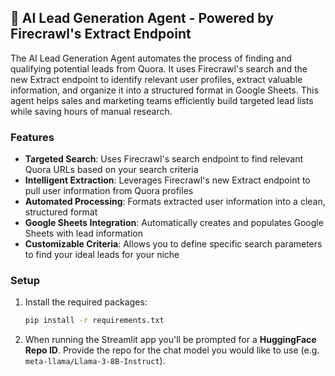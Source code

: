 ## 🎯 AI Lead Generation Agent - Powered by Firecrawl's Extract Endpoint

The AI Lead Generation Agent automates the process of finding and qualifying potential leads from Quora. It uses Firecrawl's search and the new Extract endpoint to identify relevant user profiles, extract valuable information, and organize it into a structured format in Google Sheets. This agent helps sales and marketing teams efficiently build targeted lead lists while saving hours of manual research.

### Features
- **Targeted Search**: Uses Firecrawl's search endpoint to find relevant Quora URLs based on your search criteria
- **Intelligent Extraction**: Leverages Firecrawl's new Extract endpoint to pull user information from Quora profiles
- **Automated Processing**: Formats extracted user information into a clean, structured format
- **Google Sheets Integration**: Automatically creates and populates Google Sheets with lead information
- **Customizable Criteria**: Allows you to define specific search parameters to find your ideal leads for your niche

### Setup

1. Install the required packages:

   ```bash
   pip install -r requirements.txt
   ```

2. When running the Streamlit app you'll be prompted for a **HuggingFace Repo ID**. Provide the repo for the chat model you would like to use (e.g. `meta-llama/Llama-3-8B-Instruct`).
